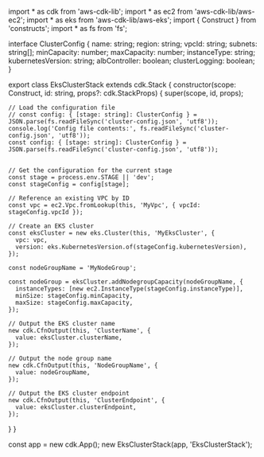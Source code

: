 import * as cdk from 'aws-cdk-lib';
import * as ec2 from 'aws-cdk-lib/aws-ec2';
import * as eks from 'aws-cdk-lib/aws-eks';
import { Construct } from 'constructs';
import * as fs from 'fs';

interface ClusterConfig {
  name: string;
  region: string;
  vpcId: string;
  subnets: string[];
  minCapacity: number;
  maxCapacity: number;
  instanceType: string;
  kubernetesVersion: string;
  albController: boolean;
  clusterLogging: boolean;
}

export class EksClusterStack extends cdk.Stack {
  constructor(scope: Construct, id: string, props?: cdk.StackProps) {
    super(scope, id, props);

    // Load the configuration file
    // const config: { [stage: string]: ClusterConfig } = JSON.parse(fs.readFileSync('cluster-config.json', 'utf8'));
    console.log('Config file contents:', fs.readFileSync('cluster-config.json', 'utf8'));
    const config: { [stage: string]: ClusterConfig } = JSON.parse(fs.readFileSync('cluster-config.json', 'utf8'));


    // Get the configuration for the current stage
    const stage = process.env.STAGE || 'dev';
    const stageConfig = config[stage];

    // Reference an existing VPC by ID
    const vpc = ec2.Vpc.fromLookup(this, 'MyVpc', { vpcId: stageConfig.vpcId });

    // Create an EKS cluster
    const eksCluster = new eks.Cluster(this, 'MyEksCluster', {
      vpc: vpc,
      version: eks.KubernetesVersion.of(stageConfig.kubernetesVersion),
    });

    const nodeGroupName = 'MyNodeGroup';

    const nodeGroup = eksCluster.addNodegroupCapacity(nodeGroupName, {
      instanceTypes: [new ec2.InstanceType(stageConfig.instanceType)],
      minSize: stageConfig.minCapacity,
      maxSize: stageConfig.maxCapacity,
    });

    // Output the EKS cluster name
    new cdk.CfnOutput(this, 'ClusterName', {
      value: eksCluster.clusterName,
    });

    // Output the node group name
    new cdk.CfnOutput(this, 'NodeGroupName', {
      value: nodeGroupName,
    });

    // Output the EKS cluster endpoint
    new cdk.CfnOutput(this, 'ClusterEndpoint', {
      value: eksCluster.clusterEndpoint,
    });
  }
}

const app = new cdk.App();
new EksClusterStack(app, 'EksClusterStack');
